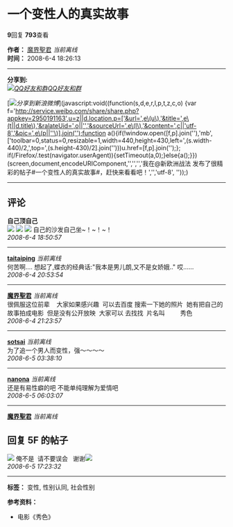 # 一个变性人的真实故事

**9**回复 **793**查看

**作者：** [魔界聖君](https://my.xineurope.com/space-uid-213663.html) _当前离线_  
**时间：** 2008-6-4 18:26:13

---

**分享到:**  
[_![QQ好友和群](static/image/common/qq_share.png)QQ好友和群_](https://bbs.xineurope.com/home.php?mod=spacecp&ac=plugin&id=qqconnect:spacecp&pluginop=share&sh_type=4&thread_id=517419 "QQ好友和群")

[_![](source/plugin/sina_login/img/icon_logo.png)分享到新浪微博_](javascript:void\(\(function\(s,d,e,r,l,p,t,z,c,o\) {var f='http://service.weibo.com/share/share.php?appkey=2950191163',u=z||d.location,p=['&url=',e\(u\),'&title=',e\(t||d.title\),'&ralateUid=',o||'','&sourceUrl=',e\(l\),'&content=',c||'utf-8','&pic=',e\(p||''\)].join('');function a\(\){if\(!window.open\([f,p].join(''),'mb', ['toolbar=0,status=0,resizable=1,width=440,height=430,left=',\(s.width- 440\)/2,',top=',\(s.height-430\)/2].join(''))\)u.href=[f,p].join('');}; if\(/Firefox/.test\(navigator.userAgent\)\){setTimeout\(a,0\);}else{a\(\);}}\) \(screen,document,encodeURIComponent,'','','','我在@新欧洲战法 发布了很精彩的帖子#一个变性人的真实故事#，赶快来看看吧！','','utf-8', ''\)\);)

---

## 评论

**自己顶自己**  
![](static/image/smiley/1/biggrin1.gif) ![](static/image/smiley/1/biggrin1.gif) ![](static/image/smiley/1/biggrin1.gif) 自己的沙发自己坐~！~！~！  
_2008-6-4 18:50:57_

---

**[taitaiping](https://my.xineurope.com/space-uid-171416.html)** _当前离线_  
何苦啊.... 想起了,蝶衣的经典话:"我本是男儿朗,又不是女娇娥.." 哎......  
_2008-6-4 20:53:54_

---

**[魔界聖君](https://my.xineurope.com/space-uid-213663.html)** _当前离线_  
很佩服这位前辈    大家如果感兴趣  可以去百度 搜索一下她的照片  她有把自己的故事拍成电影  但是没有公开放映  大家可以 去找找  片名叫         秀色  
_2008-6-4 21:23:57_

---

**[sotsai](https://my.xineurope.com/space-uid-134244.html)** _当前离线_  
为了追一个男人而变性，强～～～～  
_2008-6-5 03:38:10_

---

**[nanona](https://my.xineurope.com/space-uid-173886.html)** _当前离线_  
还是有易性癖的吧 不能单纯理解为爱情吧  
_2008-6-5 06:03:07_

---

**[魔界聖君](https://my.xineurope.com/space-uid-213663.html)** _当前离线_  
## 回复 5F 的帖子  
![](static/image/smiley/1/tongue1.gif) 俺不是  请不要误会   谢谢![](static/image/smiley/1/biggrin1.gif)  
_2008-6-5 17:23:32_

---

**标签：** 变性, 性别认同, 社会性别

**参考资料：**  
- 电影《秀色》